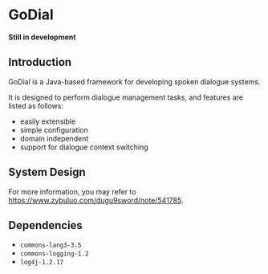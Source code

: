 # GoDial

**Still in development**

## Introduction

GoDial is a Java-based framework for developing spoken dialogue systems.

It is designed to perform dialogue management tasks, and features are listed as follows:

- easily extensible
- simple configuration
- domain independent
- support for dialogue context switching

## System Design

For more information, you may refer to https://www.zybuluo.com/dugu9sword/note/541785.

## Dependencies

- `commons-lang3-3.5`
- `commons-logging-1.2`
- `log4j-1.2.17`